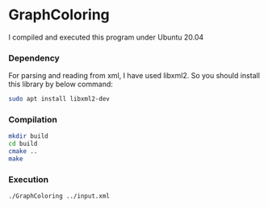 # GraphColoring

I compiled and executed this program under Ubuntu 20.04

### Dependency

For parsing and reading from xml, I have used libxml2.
So you should install this library by below command:

```sh
sudo apt install libxml2-dev
```
### Compilation

```sh
mkdir build
cd build
cmake ..
make
```
### Execution
```sh
./GraphColoring ../input.xml
```

